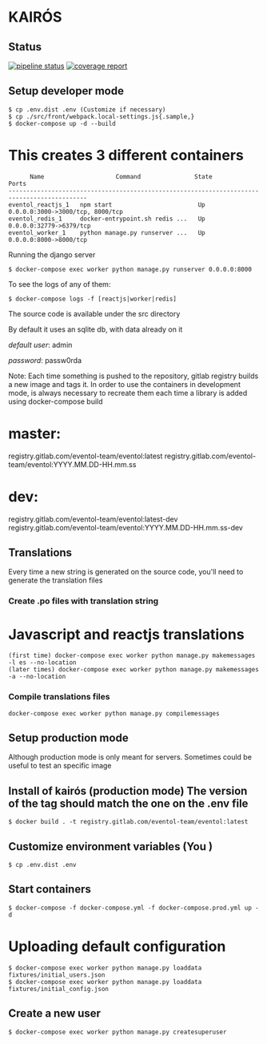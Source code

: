 # KAIRÓS

## Status

[![pipeline status](https://gitlab.com/eventol-team/eventol/badges/master/pipeline.svg)](https://gitlab.com/eventol-team/eventol/commits/master)
[![coverage report](https://gitlab.com/eventol-team/eventol/badges/master/coverage.svg)](https://gitlab.com/eventol-team/eventol/commits/master)

## Setup developer mode

```
$ cp .env.dist .env (Customize if necessary)
$ cp ./src/front/webpack.local-settings.js{.sample,}
$ docker-compose up -d --build
```

This creates 3 different containers
====================================

```
      Name                    Command               State                Ports               
--------------------------------------------------------------------------------------------
eventol_reactjs_1   npm start                        Up                  0.0.0.0:3000->3000/tcp, 8000/tcp 
eventol_redis_1     docker-entrypoint.sh redis ...   Up                  0.0.0.0:32779->6379/tcp          
eventol_worker_1    python manage.py runserver ...   Up                  0.0.0.0:8000->8000/tcp    
```

Running the django server

```
$ docker-compose exec worker python manage.py runserver 0.0.0.0:8000
```


To see the logs of any of them:

```
$ docker-compose logs -f [reactjs|worker|redis]
```

The source code is available under the src directory

By default it uses an sqlite db, with data already on it

*default user*: admin

*password*: passw0rda


Note: Each time something is pushed to the repository, gitlab registry builds a new image and tags it. In order to use the containers in development mode, is always necessary to recreate them each time a library is added using docker-compose build

master:
=======
 registry.gitlab.com/eventol-team/eventol:latest
 registry.gitlab.com/eventol-team/eventol:YYYY.MM.DD-HH.mm.ss

dev:
=====
 registry.gitlab.com/eventol-team/eventol:latest-dev
 registry.gitlab.com/eventol-team/eventol:YYYY.MM.DD-HH.mm.ss-dev

## Translations

Every time a new string is generated on the source code, you'll need to
generate the translation files

### Create .po files with  translation string


# Javascript and reactjs translations

```
(first time) docker-compose exec worker python manage.py makemessages -l es --no-location
(later times) docker-compose exec worker python manage.py makemessages -a --no-location
```

### Compile translations files

```
docker-compose exec worker python manage.py compilemessages
```


## Setup production mode

Although production mode is only meant for servers. Sometimes could be useful
to test an specific image
## Install of kairós (production mode) The version of the tag should match the one on the .env file
```
$ docker build . -t registry.gitlab.com/eventol-team/eventol:latest
```

## Customize environment variables (You )
```
$ cp .env.dist .env
```

## Start containers
```
$ docker-compose -f docker-compose.yml -f docker-compose.prod.yml up -d
```

# Uploading default configuration

```
$ docker-compose exec worker python manage.py loaddata fixtures/initial_users.json
$ docker-compose exec worker python manage.py loaddata fixtures/initial_config.json
```

## Create a new user

```
$ docker-compose exec worker python manage.py createsuperuser
```


